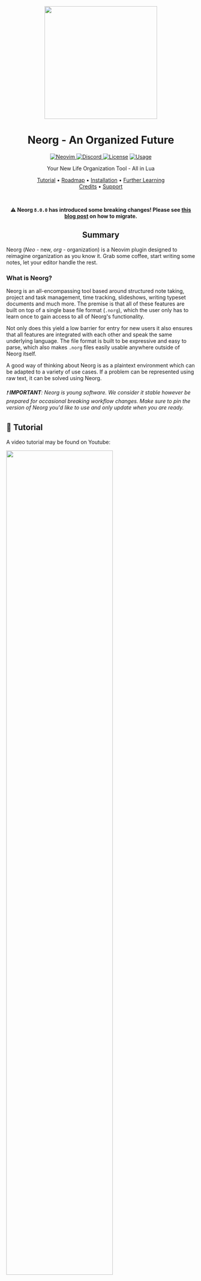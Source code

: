 <div align="center">

<img src="res/neorg.svg" width=300>

# Neorg - An Organized Future

<a href="https://neovim.io"> ![Neovim](https://img.shields.io/badge/Neovim%200.8+-brightgreen?style=for-the-badge) </a>
<a href="https://discord.gg/T6EgTAX7ht"> ![Discord](https://img.shields.io/badge/discord-join-7289da?style=for-the-badge&logo=discord) </a>
<a href="/LICENSE"> ![License](https://img.shields.io/badge/license-GPL%20v3-brightgreen?style=for-the-badge)</a>
<a href="https://dotfyle.com/plugins/nvim-neorg/neorg"> ![Usage](https://dotfyle.com/plugins/nvim-neorg/neorg/shield?style=for-the-badge) </a>

Your New Life Organization Tool - All in Lua

[Tutorial](#-tutorial)
•
[Roadmap](/ROADMAP.md)
•
[Installation](#-installation)
•
[Further Learning](#-further-learning)
<br>
[Credits](#credits)
•
[Support](#support)

</div>

<div align="center">

<br>

**:warning: Neorg `8.0.0` has introduced some breaking changes! Please see [this blog post](https://vhyrro.github.io/posts/neorg-and-luarocks/) on how to migrate.**

## Summary

</div>

Neorg (_Neo_ - new, _org_ - organization) is a Neovim plugin designed to reimagine organization as you know it.
Grab some coffee, start writing some notes, let your editor handle the rest.

### What is Neorg?

Neorg is an all-encompassing tool based around structured note taking, project and task management, time
tracking, slideshows, writing typeset documents and much more. The premise is that all of these features are
built on top of a single base file format (`.norg`), which the user only has to learn once to gain access to
all of Neorg's functionality.

Not only does this yield a low barrier for entry for new users it also ensures that all features are integrated with each
other and speak the same underlying language. The file format is built to be expressive and easy to parse,
which also makes `.norg` files easily usable anywhere outside of Neorg itself.

A good way of thinking about Neorg is as a plaintext environment which can be adapted to a variety of use cases.
If a problem can be represented using raw text, it can be solved using Neorg.

###### :exclamation: **IMPORTANT**: Neorg is young software. We consider it stable however be prepared for occasional breaking workflow changes. Make sure to pin the version of Neorg you'd like to use and only update when you are ready.

## 🌟 Tutorial

A video tutorial may be found on Youtube:

<div>

<a href="https://www.youtube.com/watch?v=NnmRVY22Lq8&list=PLx2ksyallYzVI8CN1JMXhEf62j2AijeDa&index=1">
 <img src="https://img.youtube.com/vi/NnmRVY22Lq8/0.jpg" style="width:75%;">
</a>

</div>

## 📦 Installation

Neorg's setup process is slightly more complex than average, so we encourage you to be patient :)

**After you're done with the installation process, run `:checkhealth neorg` to see if everything's correct!**

> [!TIP]
> If you're having severe difficulties with installing `8.0.0`, we encourage you to try the `7.0.0` version
> instead. You will not have all of the latest features but Neorg will continue to function there.

### `rocks.nvim`

The recommended installation method is via [rocks.nvim](https://github.com/nvim-neorocks/rocks.nvim).

<details open>
<summary>Installation snippet.</summary>

- Run `:Rocks install rocks-config.nvim` (if you don't have it already!).
- Run `:Rocks install neorg`.
- From the root of your configuration (`~/.config/nvim/` on unix-like systems), create a `lua/plugins/neorg.lua` file and place the following content inside:
  ```lua
  require("neorg").setup()
  ```

For the time being you also need `nvim-treesitter` installed, but the plugin is not readily available on luarocks yet.
To counter this, you also need to run the following:
- `:Rocks install rocks-git.nvim`
- `:Rocks install nvim-treesitter/nvim-treesitter`

The last two steps will eventually not be required to run Neorg.

</details>

### `neorg-kickstart`

Not bothered to set up Neovim on your own? Check out our [kickstart config](https://github.com/nvim-neorg/neorg/wiki/Kickstart)
which will get you up and running with Neorg without any prior Neovim configuration knowledge.

### `lazy.nvim`

In order to install Neorg via `lazy.nvim`, you must take a few extra steps - this is because `luarocks` is a critical component for Neorg to function.
See [this blog](https://vhyrro.github.io/posts/neorg-and-luarocks/) for more information.

> [!IMPORTANT]
> Using luarocks Neorg will install itself and these dependencies with their respective versions:
> - `lua-utils.nvim`
> - `nvim-nio`
> - `nui.nvim`
> - `plenary.nvim`
> - `pathlib.nvim`

<details>
<summary>Click for installation snippet.</summary>

- Ensure you have [`vhyrro/luarocks.nvim`](https://github.com/vhyrro/luarocks.nvim) installed (**NOTE**: there are additional install steps in that README):
  ```lua
  {
      "vhyrro/luarocks.nvim",
      priority = 1000,
      config = true,
  }
  ```
- Add the following to your plugin list:
  ```lua
  {
      "nvim-neorg/neorg",
      dependencies = { "luarocks.nvim" },
      lazy = false, -- Disable lazy loading as some `lazy.nvim` distributions set `lazy = true` by default
      version = "*", -- Pin Neorg to the latest stable release
      config = true,
  }
  ```

</details>

### `packer.nvim`

Neorg can be installed purely via luarocks on packer, pulling in all required dependencies in the process.

It is not recommended to use packer as it is now unmaintained.

<details>
<summary>Click for installation snippet.</summary>

```lua
use {
  "nvim-neorg/neorg",
  rocks = { "lua-utils.nvim", "nvim-nio", "nui.nvim", "plenary.nvim", "pathlib.nvim" },
  tag = "*", -- Pin Neorg to the latest stable release
  config = function()
      require("neorg").setup()
  end,
}
```

</details>

### Other Plugin Managers

Because of the complexities of `luarocks` we are choosing not to supported other plugin managers for the time
being. It is actively on our TODO list, however!

## 📚 Further Learning

After you have installed Neorg, we recommend you head over to either the Youtube tutorial series or to the [wiki](https://github.com/nvim-neorg/neorg/wiki)!

## Credits

Massive shoutouts go to all the contributors actively working on the project together to form a fantastic
integrated workflow:

- [mrossinek](https://github.com/mrossinek) - for basically being my second brain when it comes to developing new features
  and adding new syntax elements
- [danymat](https://github.com/danymat) - for creating the excellent foundations for the up and coming GTD system

And an extra thank you to:

- [Binx](https://github.com/dvchoudh) - for making that gorgeous logo for free!
- [bandithedoge](https://github.com/bandithedoge) - for converting the PNG version of the logo into SVG form

## Support

Love what I do? Want to see more get done faster? Want to support future projects? Any sort of support is always
heartwarming and fuels the urge to keep going :heart:. You can show support here:

- [Buy me a coffee!](https://buymeacoffee.com/vhyrro)
- [Support me via Github Sponsors](https://github.com/sponsors/vhyrro)
- [Support me on Patreon](https://patreon.com/vhyrro)

Immense thank you to all of the sponsors of my work!

<div align="center">

<!-- sponsors --><a href="https://github.com/vsedov"><img src="https://github.com/vsedov.png" width="60px" alt="vsedov" /></a>&nbsp;&nbsp;&nbsp;<a href="https://github.com/skbolton"><img src="https://github.com/skbolton.png" width="60px" alt="skbolton" /></a>&nbsp;&nbsp;&nbsp;<a href="https://github.com/molleweide"><img src="https://github.com/molleweide.png" width="60px" alt="molleweide" /></a>&nbsp;&nbsp;&nbsp;<a href="https://github.com/danymat"><img src="https://github.com/danymat.png" width="60px" alt="danymat" /></a>&nbsp;&nbsp;&nbsp;<a href="https://github.com/theherk"><img src="https://github.com/theherk.png" width="60px" alt="theherk" /></a>&nbsp;&nbsp;&nbsp;<a href="https://github.com/purepani"><img src="https://github.com/purepani.png" width="60px" alt="purepani" /></a>&nbsp;&nbsp;&nbsp;<a href="https://github.com/tromars"><img src="https://github.com/tromars.png" width="60px" alt="tromars" /></a>&nbsp;&nbsp;&nbsp;<a href="https://github.com/jgregoire"><img src="https://github.com/jgregoire.png" width="60px" alt="jgregoire" /></a>&nbsp;&nbsp;&nbsp;<a href="https://github.com/bottd"><img src="https://github.com/bottd.png" width="60px" alt="bottd" /></a>&nbsp;&nbsp;&nbsp;<a href="https://github.com/DingDean"><img src="https://github.com/DingDean.png" width="60px" alt="DingDean" /></a>&nbsp;&nbsp;&nbsp;<!-- sponsors -->

</div>

